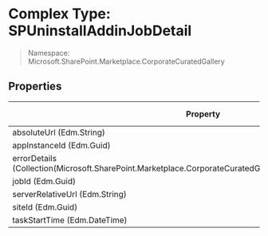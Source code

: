 # Complex Type: SPUninstallAddinJobDetail

> Namespace: Microsoft.SharePoint.Marketplace.CorporateCuratedGallery

## Properties

Property | SPO | SP 2019 | SP 2016 | SP 2013
----------|:---:|:-------:|:-------:|:-------:
absoluteUrl (Edm.String) | ✅ | ❌ | ❌ | ❌
appInstanceId (Edm.Guid) | ✅ | ❌ | ❌ | ❌
errorDetails (Collection(Microsoft.SharePoint.Marketplace.CorporateCuratedGallery.SPUninstallAddinErrorDetail)) | ✅ | ❌ | ❌ | ❌
jobId (Edm.Guid) | ✅ | ❌ | ❌ | ❌
serverRelativeUrl (Edm.String) | ✅ | ❌ | ❌ | ❌
siteId (Edm.Guid) | ✅ | ❌ | ❌ | ❌
taskStartTime (Edm.DateTime) | ✅ | ❌ | ❌ | ❌